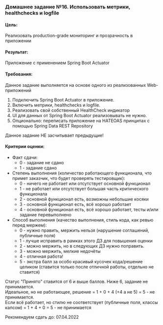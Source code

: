 ﻿### Домашнее задание №16. Использовать метрики, healthchecks и logfile
#### Цель:
Реализовать production-grade мониторинг и прозрачность в приложении
#### Результат:
Приложение с применением Spring Boot Actuator  
#### Требования:
Данное задание выполняется на основе одного из реализованных Web-приложений
1. Подключить Spring Boot Actuator в приложение.
2. Включить метрики, healthchecks и logfile.
3. Реализовать свой собственный HealthCheck индикатор
4. UI для данных от Spring Boot Actuator реализовывать не нужно.
5. Опционально: переписать приложение на HATEOAS принципах с помощью Spring Data REST Repository

Данное задание НЕ засчитывает предыдущие!  
#### Критерии оценки:
* Факт сдачи:
  * 0 - задание не сдано
  * 1 - задание сдано
* Степень выполнения (количество работающего функционала, что примет заказчик, что будет проверять тестировщик):
  * 0 - ничего не работает или отсутствует основной функционал
  * 1 - не работает или отсутствует большая часть критического функционала
  * 2 - основной функционал есть, возможны небольшие косяки
  * 3 - основной функционал есть, всё хорошо работает
  * 4 - основной функционал есть, всё хорошо работает, тесты и/или задание перевыполнено
* Способ выполнения (качество выполнения, стиль кода, как ревью перед мержем):
  * 0 - нужно править, мержить нельзя (нарушение соглашений, публичные поля)
  * 1 - лучше исправить в рамках этого ДЗ для повышения оценки
  * 2 - можно мержить, но в следующих ДЗ нужно поправить.
  * 3 - можно мержить, мелкие недочёты
  * 4 - отличная работа!
  * 5 - экстра балл за особо красивый кусочек кода/решение целиком (ставится только после отличной работы, отдельно не ставится)

Статус "Принято" ставится от 6 и выше баллов. Ниже 6, задание не принимается.  
Идеальное, но не работающее, решение = 1 + 0 + 4 (+4 а не 5) = 5 - не принимается.  
Если всё работает, но стилю не соответствует (публичные поля, классы капсом) = 1 + 4 + 0 = 5 - не принимается

Рекомендуем сдать до: 07.04.2022